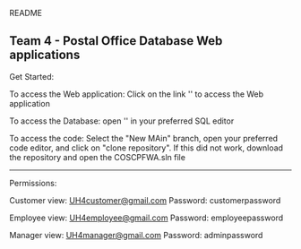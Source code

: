 README

Team 4 - Postal Office Database Web applications
---------------------------------------------------------
Get Started:

To access the Web application: Click on the link '' to access the Web application

To access the Database: open '' in your preferred SQL editor

To access the code: Select the "New MAin" branch, open your preferred code editor, and click on "clone repository". If this did not work,
download the repository and open the COSCPFWA.sln file

---------------------------------------------------------
Permissions:

Customer view: UH4customer@gmail.com
Password: customerpassword

Employee view: UH4employee@gmail.com
Password: employeepassword

Manager view: UH4manager@gmail.com
Password: adminpassword

